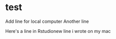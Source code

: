# test

Add line for local computer
Another line

Here's a line in Rstudionew line i wrote on my  mac
